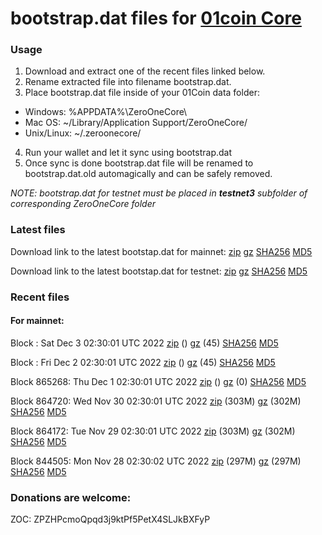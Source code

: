 # bootstrap.dat files for [01coin Core](https://01coin.io)

### Usage

1. Download and extract one of the recent files linked below.
2. Rename extracted file into filename bootstrap.dat.
3. Place bootstrap.dat file inside of your 01Coin data folder:
 - Windows: %APPDATA%\ZeroOneCore\
 - Mac OS: ~/Library/Application Support/ZeroOneCore/
 - Unix/Linux: ~/.zeroonecore/
4. Run your wallet and let it sync using bootstrap.dat
5. Once sync is done bootstrap.dat file will be renamed to bootstrap.dat.old automagically and can be safely removed.

_NOTE: bootstrap.dat for testnet must be placed in **testnet3** subfolder of corresponding ZeroOneCore folder_

### Latest files
Download link to the latest bootstap.dat for mainnet: [zip](https://files.01coin.io/mainnet/bootstrap.dat.zip) [gz](https://files.01coin.io/mainnet/bootstrap.dat.tar.gz) [SHA256](https://files.01coin.io/mainnet/sha256.txt) [MD5](https://files.01coin.io/mainnet/md5.txt)

Download link to the latest bootstap.dat for testnet: [zip](https://files.01coin.io/testnet/bootstrap.dat.zip) [gz](https://files.01coin.io/testnet/bootstrap.dat.tar.gz) [SHA256](https://files.01coin.io/testnet/sha256.txt) [MD5](https://files.01coin.io/testnet/md5.txt)

### Recent files

#### For mainnet:

Block : Sat Dec  3 02:30:01 UTC 2022 [zip](https://files.01coin.io/mainnet/2022-12-03/bootstrap.dat.zip) () [gz](https://files.01coin.io/mainnet/2022-12-03/bootstrap.dat.tar.gz) (45) [SHA256](https://files.01coin.io/mainnet/2022-12-03/sha256.txt) [MD5](https://files.01coin.io/mainnet/2022-12-03/md5.txt)

Block : Fri Dec  2 02:30:01 UTC 2022 [zip](https://files.01coin.io/mainnet/2022-12-02/bootstrap.dat.zip) () [gz](https://files.01coin.io/mainnet/2022-12-02/bootstrap.dat.tar.gz) (45) [SHA256](https://files.01coin.io/mainnet/2022-12-02/sha256.txt) [MD5](https://files.01coin.io/mainnet/2022-12-02/md5.txt)

Block 865268: Thu Dec  1 02:30:01 UTC 2022 [zip](https://files.01coin.io/mainnet/2022-12-01/bootstrap.dat.zip) () [gz](https://files.01coin.io/mainnet/2022-12-01/bootstrap.dat.tar.gz) (0) [SHA256](https://files.01coin.io/mainnet/2022-12-01/sha256.txt) [MD5](https://files.01coin.io/mainnet/2022-12-01/md5.txt)

Block 864720: Wed Nov 30 02:30:01 UTC 2022 [zip](https://files.01coin.io/mainnet/2022-11-30/bootstrap.dat.zip) (303M) [gz](https://files.01coin.io/mainnet/2022-11-30/bootstrap.dat.tar.gz) (302M) [SHA256](https://files.01coin.io/mainnet/2022-11-30/sha256.txt) [MD5](https://files.01coin.io/mainnet/2022-11-30/md5.txt)

Block 864172: Tue Nov 29 02:30:01 UTC 2022 [zip](https://files.01coin.io/mainnet/2022-11-29/bootstrap.dat.zip) (303M) [gz](https://files.01coin.io/mainnet/2022-11-29/bootstrap.dat.tar.gz) (302M) [SHA256](https://files.01coin.io/mainnet/2022-11-29/sha256.txt) [MD5](https://files.01coin.io/mainnet/2022-11-29/md5.txt)

Block 844505: Mon Nov 28 02:30:02 UTC 2022 [zip](https://files.01coin.io/mainnet/2022-11-28/bootstrap.dat.zip) (297M) [gz](https://files.01coin.io/mainnet/2022-11-28/bootstrap.dat.tar.gz) (297M) [SHA256](https://files.01coin.io/mainnet/2022-11-28/sha256.txt) [MD5](https://files.01coin.io/mainnet/2022-11-28/md5.txt)


### Donations are welcome:

ZOC: ZPZHPcmoQpqd3j9ktPf5PetX4SLJkBXFyP
